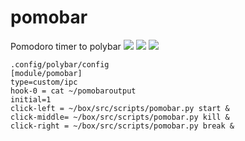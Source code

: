 # pomobar
Pomodoro timer to polybar
![](img/.gif)
![](img/.gif)
![](img/.gif)
~~~
.config/polybar/config
[module/pomobar]
type=custom/ipc
hook-0 = cat ~/pomobaroutput
initial=1
click-left = ~/box/src/scripts/pomobar.py start &
click-middle= ~/box/src/scripts/pomobar.py kill &
click-right = ~/box/src/scripts/pomobar.py break &
~~~
